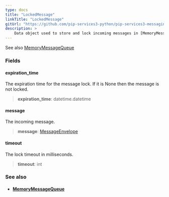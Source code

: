 ```yaml
---
type: docs
title: "LockedMessage"
linkTitle: "LockedMessage"
gitUrl: "https://github.com/pip-services3-python/pip-services3-messaging-python"
description: >
    Data object used to store and lock incoming messages in [MemoryMessageQueue](../memory_message_queue).  
---
```


See also [MemoryMessageQueue](../memory_message_queue)

### Fields

<span class="hide-title-link">

#### expiration_time
The expiration time for the message lock. 
If it is None then the message is not locked.

> **expiration_time**: datetime.datetime

#### message
The incoming message.

> **message**: [MessageEnvelope](../message_envelope)

#### timeout
The lock timeout in milliseconds.

> **timeout**: int

</span>


### See also
- #### [MemoryMessageQueue](../memory_message_queue)

